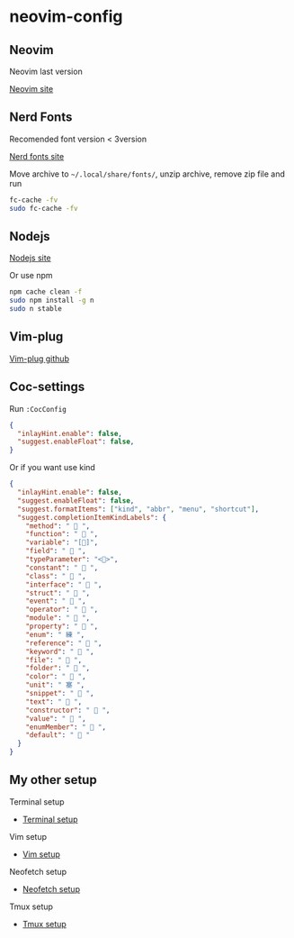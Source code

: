 # neovim-config

## Neovim
Neovim last version

[Neovim site](https://neovim.io/)

## Nerd Fonts

Recomended font version < 3version

[Nerd fonts site](https://www.nerdfonts.com/)

Move archive to `~/.local/share/fonts/`, unzip archive, remove zip file and run

```bash
fc-cache -fv
sudo fc-cache -fv
```

## Nodejs

[Nodejs site](https://nodejs.org/en)

Or use npm

```bash
npm cache clean -f
sudo npm install -g n
sudo n stable
```

## Vim-plug

[Vim-plug github](https://github.com/junegunn/vim-plug)

## Coc-settings

Run `:CocConfig`

```json
{
  "inlayHint.enable": false,
  "suggest.enableFloat": false,
}
```

Or if you want use kind

```json
{
  "inlayHint.enable": false,
  "suggest.enableFloat": false,
  "suggest.formatItems": ["kind", "abbr", "menu", "shortcut"],
  "suggest.completionItemKindLabels": {
    "method": " 󰆧 ",
    "function": " 󰆧 ",
    "variable": "[]",
    "field": " 󰜢 ",
    "typeParameter": "<>",
    "constant": "  ",
    "class": " 󰠱 ",
    "interface": "  ",
    "struct": "  ",
    "event": "  ",
    "operator": "  ",
    "module": "  ",
    "property": "  ",
    "enum": " 練 ",
    "reference": " 󰈇 ",
    "keyword": "  ",
    "file": "  ",
    "folder": "  ",
    "color": "  ",
    "unit": " 塞 ",
    "snippet": "  ",
    "text": "  ",
    "constructor": "  ",
    "value": " 󰚩 ",
    "enumMember": "  ",
    "default": "  "
  }
}
```

## My other setup
Terminal setup
- [Terminal setup](https://github.com/Khalchenkov/terminal-setup)

Vim setup
- [Vim setup](https://github.com/Khalchenkov/vim-config)

Neofetch setup
- [Neofetch setup](https://github.com/Khalchenkov/neofetch-config)

Tmux setup
- [Tmux setup](https://github.com/Khalchenkov/tmux-config)
